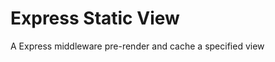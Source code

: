 Express Static View
====================

A Express middleware pre-render and cache a specified view
